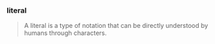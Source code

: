 ### literal

> A literal is a type of notation that can be directly understood by humans through characters. 
